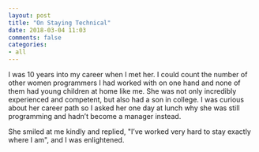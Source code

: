```yaml
---
layout: post
title: "On Staying Technical"
date: 2018-03-04 11:03
comments: false
categories:
- all
---
```


I was 10 years into my career when I met her. I could count the number of other women programmers I had worked with on one hand and none of them had young children at home like me. She was not only incredibly experienced and competent, but also had a son in college. I was curious about her career path so I asked her one day at lunch why she was still programming and hadn’t become a manager instead.

She smiled at me kindly and replied, "I’ve worked very hard to stay exactly where I am",  and I was enlightened.

